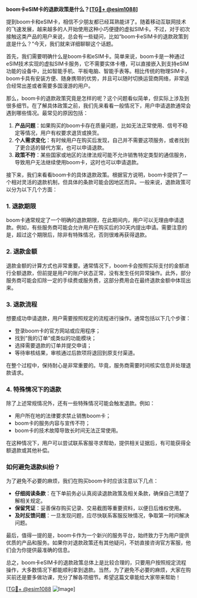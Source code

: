 **boom卡eSIM卡的退款政策是什么？[[TG💪+ @esim1088](https://t.me/s/esim1088)]**

提到boom卡和eSIM卡，相信不少朋友都已经耳熟能详了。随着移动互联网技术的飞速发展，越来越多的人开始使用这种小巧便捷的虚拟SIM卡。不过，对于初次接触这类产品的用户来说，总会有一些疑问，比如“boom卡eSIM卡的退款政策到底是什么？”今天，我们就来详细聊聊这个话题。

首先，我们需要明确什么是boom卡和eSIM卡。简单来说，boom卡是一种通过eSIM技术实现的虚拟SIM卡服务，它不需要实体卡槽，可以直接嵌入到支持eSIM功能的设备中，比如智能手机、平板电脑、智能手表等。相比传统的物理SIM卡，boom卡具有安装方便、随身携带的优势，并且可以随时切换运营商网络，非常适合经常出差或者需要多国漫游的用户。

那么，boom卡的退款政策究竟是怎样的呢？这个问题看似简单，但实际上涉及到很多细节。在了解具体政策之前，我们先来看看一般情况下，用户申请退款通常会遇到哪些情况。最常见的原因包括：

1. **产品问题**：如果购买的boom卡存在质量问题，比如无法正常使用、信号不稳定等情况，用户有权要求退货或换货。
2. **个人需求变化**：有时候用户在购买后发现，自己并不需要这项服务，或者找到了更合适的替代方案，也可以申请退款。
3. **政策不符**：某些国家或地区的法律法规可能不允许销售特定类型的通信服务，导致用户无法继续使用boom卡，这时也可以申请退款。

接下来，我们来看看boom卡的具体退款政策。根据官方说明，boom卡提供了一个相对灵活的退款机制，但具体的条款可能会因地区而异。一般来说，退款政策可以分为以下几个方面：

### 1. 退款期限

boom卡通常规定了一个明确的退款期限，在此期间内，用户可以无理由申请退款。例如，有些服务商可能会允许用户在购买后的30天内提出申请。需要注意的是，超过这个期限后，除非有特殊情况，否则很难再获得退款。

### 2. 退款金额

退款金额的计算方式也非常重要。通常情况下，boom卡会按照实际支付的金额进行全额退款，但前提是用户的账户状态正常，没有发生任何异常操作。此外，部分服务商可能会扣除一定的手续费或服务费，这部分费用会在最终退款金额中体现出来。

### 3. 退款流程

想要成功申请退款，用户需要按照规定的流程进行操作。通常包括以下几个步骤：

- 登录boom卡的官方网站或应用程序；
- 找到“我的订单”或类似的功能模块；
- 选择需要退款的订单并提交申请；
- 等待审核结果，审核通过后款项将退回到原支付渠道。

在整个过程中，保持耐心是非常重要的。毕竟，服务商需要时间核实信息并处理退款请求。

### 4. 特殊情况下的退款

除了上述常规情况外，还有一些特殊情况可能会触发退款。例如：

- 用户所在地的法律要求禁止销售boom卡；
- boom卡的服务内容与宣传不符；
- boom卡的技术故障导致长时间无法正常使用。

在这种情况下，用户可以尝试联系客服寻求帮助，提供相关证据后，有可能获得全额退款或其他补偿。

### 如何避免退款纠纷？

为了避免不必要的麻烦，我们在购买boom卡时应该注意以下几点：

- **仔细阅读条款**：在下单前务必认真阅读退款政策及相关条款，确保自己清楚了解相关规定。
- **保留凭证**：妥善保存购买记录、交易截图等重要资料，以便日后维权使用。
- **及时反馈问题**：一旦发现问题，应尽快联系客服反映情况，争取第一时间解决问题。

最后，值得一提的是，boom卡作为一个新兴的服务平台，始终致力于为用户提供优质的产品和服务。如果你对退款政策还有其他疑问，不妨直接咨询官方客服，他们会为你提供最准确的信息。

总之，boom卡eSIM卡的退款政策总体上是比较合理的，只要用户按照规定流程操作，大多数情况下都能顺利拿到退款。当然，为了避免不必要的麻烦，大家在购买前还是要多做功课，充分了解各项细节。希望这篇文章能给大家带来帮助！

[[TG💪+ @esim1088](https://t.me/s/esim1088) ![Image](https://i.postimg.cc/4NQfJmqS/Snipaste-2025-05-13-00-14-12.png)]